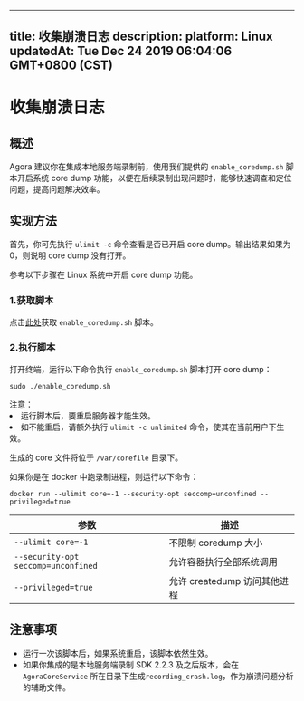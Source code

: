 
---
title: 收集崩溃日志
description: 
platform: Linux
updatedAt: Tue Dec 24 2019 06:04:06 GMT+0800 (CST)
---
# 收集崩溃日志
## 概述

Agora 建议你在集成本地服务端录制前，使用我们提供的 `enable_coredump.sh` 脚本开启系统 core dump 功能，以便在后续录制出现问题时，能够快速调查和定位问题，提高问题解决效率。

## 实现方法

首先，你可先执行 `ulimit -c` 命令查看是否已开启 core dump。输出结果如果为 0，则说明 core dump 没有打开。

参考以下步骤在 Linux 系统中开启 core dump 功能。

### 1.获取脚本

点击[此处](https://download.agora.io/serversdk/tools/enable_coredump.sh )获取 `enable_coredump.sh` 脚本。

### 2.执行脚本

打开终端，运行以下命令执行 `enable_coredump.sh` 脚本打开 core dump：

~~~
sudo ./enable_coredump.sh
~~~

<div class="alert note">注意：<li>运行脚本后，要重启服务器才能生效。<li>如不能重启，请额外执行 <code>ulimit -c unlimited</code> 命令，使其在当前用户下生效。</li></li></div>

生成的 core 文件将位于 `/var/corefile` 目录下。

如果你是在 docker 中跑录制进程，则运行以下命令：

~~~
docker run --ulimit core=-1 --security-opt seccomp=unconfined --privileged=true
~~~

| 参数                              | 描述                         |
|-----------------------------------|------------------------------|
| `--ulimit core=-1`                  | 不限制 coredump 大小         |
| `--security-opt seccomp=unconfined` | 允许容器执行全部系统调用     |
| `--privileged=true`                 | 允许 createdump 访问其他进程 |

## 注意事项

- 运行一次该脚本后，如果系统重启，该脚本依然生效。
- 如果你集成的是本地服务端录制 SDK 2.2.3 及之后版本，会在 `AgoraCoreService` 所在目录下生成`recording_crash.log`，作为崩溃问题分析的辅助文件。
